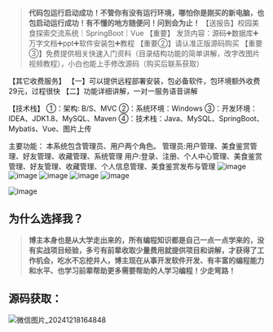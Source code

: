 > **代码包运行启动成功！不管你有没有运行环境，哪怕你是刚买的新电脑，也包启动运行成功！有不懂的地方随便问！问到会为止！**
【送报告】校园美食探索交流系统｜SpringBoot｜Vue
【重要】
发货内容：源码➕数据库➕万字文档➕ppt➕软件安装包➕教程
【重要②】请认准正版源码购买
【重要③】免费提供相关快速入门资料（目录结构功能的简单讲解，改字改图片视频教程），小白也能上手修改源码（购买后联系获取）

【其它收费服务】
【一】可以提供远程部署安装，包必备软件，包环境额外收费29元，过程很快
【二】功能详细讲解，一对一服务语音讲解

【技术栈】
①：架构: B/S、MVC
②：系统环境：Windows
③：开发环境：IDEA、JDK1.8、MySQL、Maven
④：技术栈：Java、MySQL、SpringBoot、Mybatis、Vue、图片上传

主要功能：
本系统包含管理员、用户两个角色。
管理员:用户管理、美食鉴赏管理、好友管理、收藏管理、系统管理
用户:登录、注册、个人中心管理、美食鉴赏管理、好友管理、收藏管理、个人信息管理、美食鉴赏发布与管理
![image](https://github.com/user-attachments/assets/7a4b5587-fd65-4769-8e39-405cb364fc6c)
![image](https://github.com/user-attachments/assets/dbacc88b-eabd-4b69-b119-d10ecf70c4cf)
![image](https://github.com/user-attachments/assets/d8ffaca8-6525-4608-a04d-123a14bd8e57)
![image](https://github.com/user-attachments/assets/e99b5ddc-8e24-4eac-9113-cde72296af99)
![image](https://github.com/user-attachments/assets/f3310b16-1985-4e59-b45f-aacad6ee890c)

![image](https://github.com/user-attachments/assets/129cffaf-5919-4251-be0a-5e4ea0fae02b)

## 为什么选择我？

> **博主本身也是从大学走出来的，所有编程知识都是自己一点一点学来的，没有实战项目经验，多亏有前辈收取少量费用就提供项目和讲解，才获得了工作机会，吃水不忘挖井人，博主现在从事开发软件开发、有丰富的编程能力和水平、也学习前辈帮助更多需要帮助的人学习编程！少走弯路！**

## 源码获取：
![微信图片_20241218164848](https://github.com/user-attachments/assets/094f843a-4b57-4070-9860-0067cd806f45)
